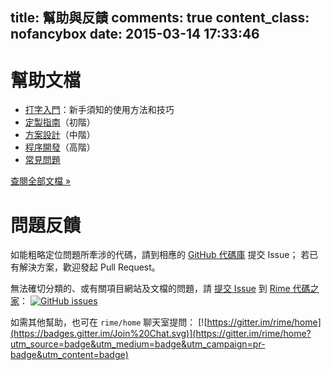 title: 幫助與反饋
comments: true
content_class: nofancybox
date: 2015-03-14 17:33:46
---

# 幫助文檔

  * [打字入門](https://github.com/rime/home/wiki/GettingStarted)：新手須知的使用方法和技巧
  * [定製指南](https://github.com/rime/home/wiki/CustomizationGuide)（初階）
  * [方案設計](https://github.com/rime/home/wiki/RimeWithSchemata)（中階）
  * [程序開發](/code)（高階）
  * [常見問題](https://github.com/rime/home/wiki/FAQ)

[查閱全部文檔 »](https://github.com/rime/home/wiki)

# 問題反饋

如能粗略定位問題所牽涉的代碼，請到相應的 [GitHub 代碼庫](/code) 提交 Issue；
若已有解決方案，歡迎發起 Pull Request。

無法確切分類的、或有關項目網站及文檔的問題，請 [提交 Issue](https://github.com/rime/home/issues/new) 到 [Rime 代碼之家](https://github.com/rime/home)：
<span class="badges">[![GitHub issues](https://img.shields.io/github/issues/rime/home.svg)](https://github.com/rime/home/issues)</span>

如需其他幫助，也可在 `rime/home` 聊天室提問：
<span class="badges">[![https://gitter.im/rime/home](https://badges.gitter.im/Join%20Chat.svg)](https://gitter.im/rime/home?utm_source=badge&utm_medium=badge&utm_campaign=pr-badge&utm_content=badge)</span>

